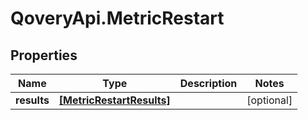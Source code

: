 # QoveryApi.MetricRestart

## Properties

Name | Type | Description | Notes
------------ | ------------- | ------------- | -------------
**results** | [**[MetricRestartResults]**](MetricRestartResults.md) |  | [optional] 


